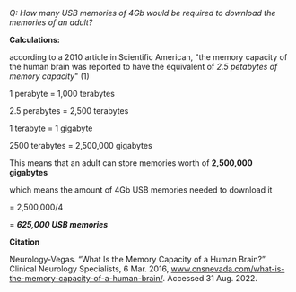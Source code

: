 *Q: How many USB memories of 4Gb would be required to download the memories of an adult?*

**Calculations:**

according to a 2010 article in Scientific American, "the memory capacity of the human brain was 
reported to have the equivalent of *2.5 petabytes of memory capacity*" (1)

1 perabyte = 1,000 terabytes

2.5 perabytes = 2,500 terabytes

1 terabyte = 1 gigabyte

2500 terabytes = 2,500,000 gigabytes

This means that an adult can store memories worth of **2,500,000 gigabytes**

which means the amount of 4Gb USB memories needed to download it 

= 2,500,000/4

= ***625,000 USB memories***


**Citation**

Neurology-Vegas. “What Is the Memory Capacity of a Human Brain?” Clinical Neurology Specialists, 6 Mar. 2016, www.cnsnevada.com/what-is-the-memory-capacity-of-a-human-brain/. Accessed 31 Aug. 2022.
